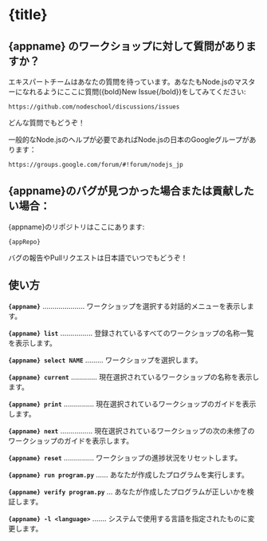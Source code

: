 # {title}

## {appname} のワークショップに対して質問がありますか？

エキスパートチームはあなたの質問を待っています。あなたもNode.jsのマスターになれるようにここに質問({bold}New Issue{/bold})をしてみてください:

    https://github.com/nodeschool/discussions/issues

どんな質問でもどうぞ！

一般的なNode.jsのヘルプが必要であればNode.jsの日本のGoogleグループがあります：

    https://groups.google.com/forum/#!forum/nodejs_jp

## {appname}のバグが見つかった場合または貢献したい場合：

{appname}のリポジトリはここにあります:
    
    {appRepo}

バグの報告やPullリクエストは日本語でいつでもどうぞ！

## 使い方

__`{appname}`__ ..................... ワークショップを選択する対話的メニューを表示します。

__`{appname} list`__ ................ 登録されているすべてのワークショップの名称一覧を表示します。

__`{appname} select NAME`__ ......... ワークショップを選択します。

__`{appname} current`__ ............. 現在選択されているワークショップの名称を表示します。

__`{appname} print`__ ............... 現在選択されているワークショップのガイドを表示します。

__`{appname} next`__ ................ 現在選択されているワークショップの次の未修了のワークショップのガイドを表示します。

__`{appname} reset`__ ............... ワークショップの進捗状況をリセットします。

__`{appname} run program.py`__ ...... あなたが作成したプログラムを実行します。

__`{appname} verify program.py`__ ... あなたが作成したプログラムが正しいかを検証します。

__`{appname} -l <language>`__ ....... システムで使用する言語を指定されたものに変更します。
